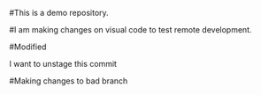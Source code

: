 #This is a demo repository.

#I am making changes on visual code to test remote development.

#Modified

I want to unstage this commit

#Making changes to bad branch